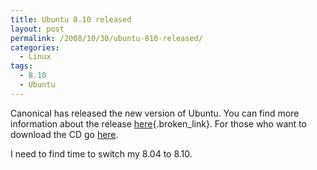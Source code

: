```yaml
---
title: Ubuntu 8.10 released
layout: post
permalink: /2008/10/30/ubuntu-810-released/
categories:
  - Linux
tags:
  - 8.10
  - Ubuntu
---
```

Canonical has released the new version of Ubuntu. You can find more information about the release [here][1]{.broken_link}. For those who want to download the CD go [here][2].

I need to find time to switch my 8.04 to 8.10.

 [1]: http://fridge.ubuntu.com/node/1703 "Ubuntu"
 [2]: http://www.ubuntu.com/getubuntu/download "Download Ubuntu"